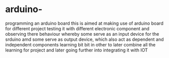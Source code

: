 # arduino-
programming an arduino board
this is aimed at making use of arduino board for different project testing it with different electronic component and observing there behaviour whereby some serve as an input device for the srduino amd some serve as output device, which also act as dependent and independent components
learning bit bit in other to later combine all the learning for project
and later going further into integrating it with IOT
